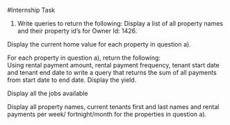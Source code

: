 #Internship Task

1. Write queries to return the following: 
Display a list of all property names and their property id’s for Owner Id: 1426. 

Display the current home value for each property in question a). 

For each property in question a), return the following:                                                                      
Using rental payment amount, rental payment frequency, tenant start date and tenant end date to write a query that returns the sum of all payments from start date to end date. 
Display the yield. 

Display all the jobs available

Display all property names, current tenants first and last names and rental payments per week/ fortnight/month for the properties in question a). 
